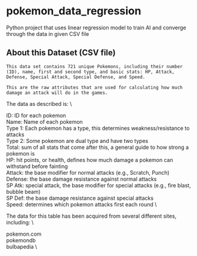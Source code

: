 # pokemon_data_regression
Python project that uses linear regression model to train AI and converge through the data in given CSV file

## About this Dataset (CSV file)
```
This data set contains 721 unique Pokemons, including their number (ID), name, first and second type, and basic stats: HP, Attack, Defense, Special Attack, Special Defense, and Speed. 

This are the raw attributes that are used for calculating how much damage an attack will do in the games.
```
The data as described is: \

ID: ID for each pokemon \
Name: Name of each pokemon \
Type 1: Each pokemon has a type, this determines weakness/resistance to attacks \
Type 2: Some pokemon are dual type and have two types \
Total: sum of all stats that come after this, a general guide to how strong a pokemon is \
HP: hit points, or health, defines how much damage a pokemon can withstand before fainting \
Attack: the base modifier for normal attacks (e.g., Scratch, Punch) \
Defense: the base damage resistance against normal attacks \
SP Atk: special attack, the base modifier for special attacks (e.g., fire blast, bubble beam) \
SP Def: the base damage resistance against special attacks \
Speed: determines which pokemon attacks first each round \

The data for this table has been acquired from several different sites, including: \

pokemon.com \
pokemondb \
bulbapedia \
